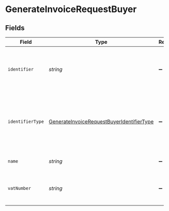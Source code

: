 # GenerateInvoiceRequestBuyer


## Fields

| Field                                                                                                         | Type                                                                                                          | Required                                                                                                      | Description                                                                                                   |
| ------------------------------------------------------------------------------------------------------------- | ------------------------------------------------------------------------------------------------------------- | ------------------------------------------------------------------------------------------------------------- | ------------------------------------------------------------------------------------------------------------- |
| `identifier`                                                                                                  | *string*                                                                                                      | :heavy_minus_sign:                                                                                            | Legal identifier of the business, such as its SIRET in France.                                                |
| `identifierType`                                                                                              | [GenerateInvoiceRequestBuyerIdentifierType](../../models/shared/generateinvoicerequestbuyeridentifiertype.md) | :heavy_minus_sign:                                                                                            | Type of legal business identifier of the business, such as the SIRET in France.                               |
| `name`                                                                                                        | *string*                                                                                                      | :heavy_minus_sign:                                                                                            | Legal name of the business.                                                                                   |
| `vatNumber`                                                                                                   | *string*                                                                                                      | :heavy_minus_sign:                                                                                            | The VAT number of the business, if European                                                                   |